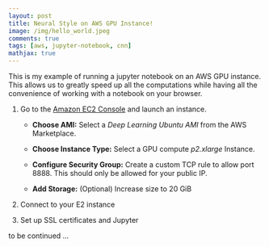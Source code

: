 ```yaml
---
layout: post
title: Neural Style on AWS GPU Instance!
image: /img/hello_world.jpeg
comments: true
tags: [aws, jupyter-notebook, cnn]
mathjax: true
---
```


This is my example of running a jupyter notebook on an AWS GPU instance. This allows us to greatly speed up all the computations while having all the convenience of working with a notebook on your browser.

1. Go to the [Amazon EC2 Console](https://console.aws.amazon.com/ec2/v2/) and launch an instance.

   * **Choose AMI:** Select a *Deep Learning Ubuntu AMI* from the AWS Marketplace.
   
   * **Choose Instance Type:** Select a GPU compute *p2.xlarge* Instance.
      
   * **Configure Security Group:** Create a custom TCP rule to allow port 8888. This should only be allowed for your public IP. 
   
   * **Add Storage:** (Optional) Increase size to 20 GiB
   
2. Connect to your E2 instance
3. Set up SSL certificates and Jupyter

to be continued ...